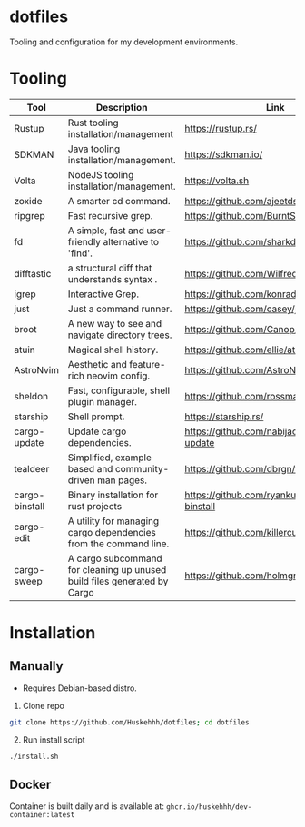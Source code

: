 # dotfiles

Tooling and configuration for my development environments.

# Tooling

| Tool      | Description | Link |
| ----------- | ----------- | ----------- | 
| Rustup      | Rust tooling installation/management | https://rustup.rs/ |
| SDKMAN      | Java tooling installation/management. | https://sdkman.io/ |
| Volta       | NodeJS tooling installation/management. | https://volta.sh |
| zoxide       | A smarter cd command. | https://github.com/ajeetdsouza/zoxide |
| ripgrep       | Fast recursive grep. | https://github.com/BurntSushi/ripgrep |
| fd       | A simple, fast and user-friendly alternative to 'find'. | https://github.com/sharkdp/fd |
| difftastic       | a structural diff that understands syntax . | https://github.com/Wilfred/difftastic |
| igrep       | Interactive Grep. | https://github.com/konradsz/igrep |
| just       | Just a command runner. | https://github.com/casey/just |
| broot       | A new way to see and navigate directory trees. | https://github.com/Canop/broot |
| atuin       | Magical shell history. | https://github.com/ellie/atuin |
| AstroNvim       | Aesthetic and feature-rich neovim config. | https://github.com/AstroNvim/AstroNvim |
| sheldon       | Fast, configurable, shell plugin manager. | https://github.com/rossmacarthur/sheldon |
| starship       | Shell prompt. | https://starship.rs/ |
| cargo-update | Update cargo dependencies. | https://github.com/nabijaczleweli/cargo-update
| tealdeer | Simplified, example based and community-driven man pages. | https://github.com/dbrgn/tealdeer
| cargo-binstall | Binary installation for rust projects | https://github.com/ryankurte/cargo-binstall
| cargo-edit | A utility for managing cargo dependencies from the command line.  | https://github.com/killercup/cargo-edit
| cargo-sweep | A cargo subcommand for cleaning up unused build files generated by Cargo   | https://github.com/holmgr/cargo-sweep

# Installation

## Manually

- Requires Debian-based distro.

1. Clone repo

```bash
git clone https://github.com/Huskehhh/dotfiles; cd dotfiles
```

2. Run install script

```bash
./install.sh
```

## Docker

Container is built daily and is available at: `ghcr.io/huskehhh/dev-container:latest`
